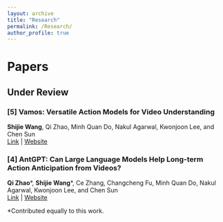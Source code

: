```yaml
---
layout: archive
title: "Research"
permalink: /Research/
author_profile: true
---
```


# Papers

## Under Review

### [5] Vamos: Versatile Action Models for Video Understanding
**Shijie Wang**, Qi Zhao, Minh Quan Do, Nakul Agarwal, Kwonjoon Lee, and Chen Sun  
[Link]() | [Website]()

### [4] AntGPT: Can Large Language Models Help Long-term Action Anticipation from Videos?
**Qi Zhao***, **Shijie Wang***, Ce Zhang, Changcheng Fu, Minh Quan Do, Nakul Agarwal, Kwonjoon Lee, and Chen Sun  
[Link]() | [Website]()

*Contributed equally to this work.
